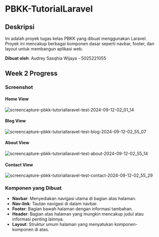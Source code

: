 # PBKK-TutorialLaravel

## Deskripsi

Ini adalah proyek tugas kelas PBKK yang dibuat menggunakan Laravel. Proyek ini mencakup berbagai komponen dasar seperti navbar, footer, dan layout untuk membangun aplikasi web.

**Dibuat oleh**: Audrey Sasqhia Wijaya - 5025221055

## Week 2 Progress

### Screenshot
#### Home View
![screencapture-pbkk-tutoriallaravel-test-2024-09-12-02_01_14](https://github.com/user-attachments/assets/ae967a56-1af9-4342-8da1-b71a7190a848)
#### Blog View
![screencapture-pbkk-tutoriallaravel-test-blog-2024-09-12-02_55_07](https://github.com/user-attachments/assets/d2bb1c03-13e9-4138-84a1-20cd32985dbf)
#### About View
![screencapture-pbkk-tutoriallaravel-test-about-2024-09-12-02_55_14](https://github.com/user-attachments/assets/65f73737-d756-4df3-abbf-f917ac27f8e7)
#### Contact View
![screencapture-pbkk-tutoriallaravel-test-contact-2024-09-12-02_55_29](https://github.com/user-attachments/assets/217b601e-7e25-407c-b6ec-ad18f0c42191)


### Komponen yang Dibuat

- **Navbar**: Menyediakan navigasi utama di bagian atas halaman.
- **Nav-link**: Tautan navigasi di dalam navbar.
- **Footer**: Bagian bawah halaman dengan informasi tambahan.
- **Header**: Bagian atas halaman yang mungkin mencakup judul atau informasi penting lainnya.
- **Layout**: Struktur umum halaman yang menyatukan komponen-komponen di atas.
